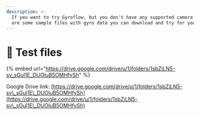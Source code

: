 ```yaml
---
description: >-
  If you want to try Gyroflow, but you don't have any supported camera yet, here
  are some sample files with gyro data you can download and try for yourself.
---
```


# 🧪 Test files

{% embed url="https://drive.google.com/drive/u/1/folders/1sbZiLN5-sv_sGul1E_DUOluB5OMHfySh" %}

Google Drive link: [https://drive.google.com/drive/u/1/folders/1sbZiLN5-sv\_sGul1E\_DUOluB5OMHfySh](https://drive.google.com/drive/u/1/folders/1sbZiLN5-sv\_sGul1E\_DUOluB5OMHfySh)
